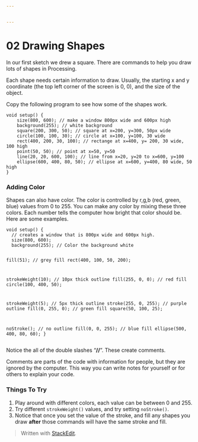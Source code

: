 ```yaml
---


---
```


<h1 id="drawing-shapes">02 Drawing Shapes</h1>
<p>In our first sketch we drew a square. There are commands to help you draw lots of shapes in Processing.</p>
<p>Each shape needs certain information to draw. Usually, the starting x and y coordinate (the top left corner of the screen is 0, 0), and the size of the object.</p>
<p>Copy the following program to see how some of the shapes work.</p>
<pre><code>void setup() {
    size(800, 600); // make a window 800px wide and 600px high
    background(255); // white background
    square(200, 300, 50); // square at x=200, y=300, 50px wide
    circle(100, 100, 30); // circle at x=100, y=100, 30 wide
    rect(400, 200, 30, 100); // rectange at x=400, y= 200, 30 wide, 100 high
    point(50, 50); // point at x=50, y=50
    line(20, 20, 600, 100); // line from x=20, y=20 to x=600, y=100
    ellipse(600, 400, 80, 50); // ellipse at x=600, y=400, 80 wide, 50 high
}
</code></pre>
<h3 id="adding-color">Adding Color</h3>
<p>Shapes can also have color. The color is controlled by r,g,b (red, green, blue) values from 0 to 255. You can make any color by mixing these three colors. Each number tells the computer how bright that color should be. Here are some examples.</p>
<pre><code>void setup() {
  // creates a window that is 800px wide and 600px high.
  size(800, 600);
  background(255); // Color the background white

  fill(51); // grey fill
  rect(400, 100, 50, 200);

  strokeWeight(10); // 10px thick outline
  fill(255, 0, 0); // red fill
  circle(100, 400, 50);

  strokeWeight(5); // 5px thick outline
  stroke(255, 0, 255); // purple outline
  fill(0, 255, 0); // green fill
  square(50, 100, 25);

  noStroke(); // no outline
  fill(0, 0, 255); // blue fill
  ellipse(500, 400, 80, 60);
}
</code></pre>
<p>Notice the all of the double slashes “<strong>//</strong>”. These create comments.</p>
<p>Comments are parts of the code with information for people, but they are ignored by the computer. This way you can write notes for yourself or for others to explain your code.</p>
<h3 id="things-to-try">Things To Try</h3>
<ol>
<li>Play around with different colors, each value can be between 0 and 255.</li>
<li>Try different <code>strokeWeight()</code> values, and try setting <code>noStroke()</code>.</li>
<li>Notice that once you set the value of the stroke, and fill any shapes you draw <strong>after</strong> those commands will have the same stroke and fill.</li>
</ol>
<blockquote>
<p>Written with <a href="https://stackedit.io/">StackEdit</a>.</p>
</blockquote>

